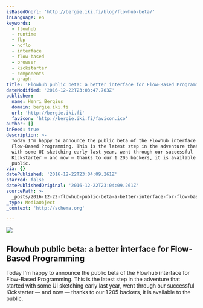 ```yaml
---
isBasedOnUrl: 'http://bergie.iki.fi/blog/flowhub-beta/'
inLanguage: en
keywords:
  - flowhub
  - runtime
  - fbp
  - noflo
  - interface
  - flow-based
  - browser
  - kickstarter
  - components
  - graph
title: 'Flowhub public beta: a better interface for Flow-Based Programming'
dateModified: '2016-12-22T23:03:47.703Z'
publisher:
  name: Henri Bergius
  domain: bergie.iki.fi
  url: 'http://bergie.iki.fi'
  favicon: 'http://bergie.iki.fi/favicon.ico'
author: []
inFeed: true
description: >-
  Today I'm happy to announce the public beta of the Flowhub interface for
  Flow-Based Programming. This is the latest step in the adventure that started
  with some UI sketching early last year, went through our successful
  Kickstarter — and now — thanks to our 1 205 backers, it is available to the
  public.
via: {}
datePublished: '2016-12-22T23:04:09.261Z'
starred: false
datePublishedOriginal: '2016-12-22T23:04:09.261Z'
sourcePath: >-
  _posts/2016-12-22-flowhub-public-beta-a-better-interface-for-flow-based-progr.md
_type: MediaObject
_context: 'http://schema.org'

---
```

<article style=""><img src="https://imgflo.herokuapp.com/graph/2b2431f8e7ba7b0/0aa47c0764ab492feadc0c319348e91f/noop.png?input=https%3A%2F%2Fs3.eu-central-1.amazonaws.com%2Fbergie-iki-fi%2Fflowhub-main.png" /><h1>Flowhub public beta: a better interface for Flow-Based Programming</h1><p>Today I'm happy to announce the public beta of the Flowhub interface for Flow-Based Programming. This is the latest step in the adventure that started with some UI sketching early last year, went through our successful Kickstarter — and now — thanks to our 1 205 backers, it is available to the public.</p></article>